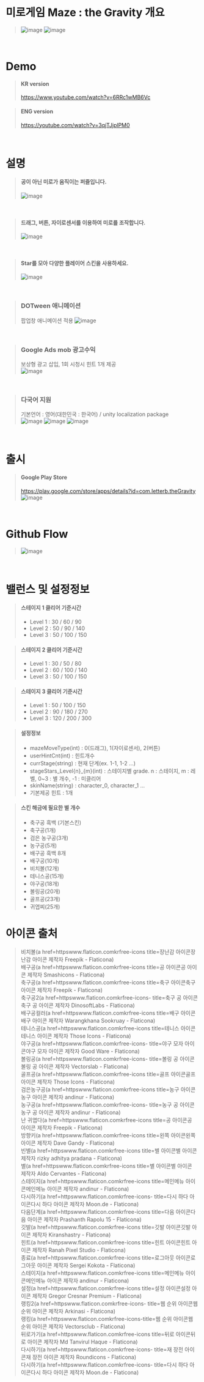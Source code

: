# 미로게임 Maze : the Gravity 개요
> ![image](https://github.com/user-attachments/assets/bb8164e4-593c-4f93-b437-a0da51003e25)
> ![image](https://github.com/user-attachments/assets/c2b3b627-6610-4e6f-9aed-f58728666182)

<br/>

# Demo
> #### KR version
> https://www.youtube.com/watch?v=6RRc1wMB6Vc <br/>

> #### ENG version
> https://youtube.com/watch?v=3qjTJjplPM0 <br/>
<br/>

# 설명
> #### 공이 아닌 미로가 움직이는 퍼즐입니다. <br/>
> ![image](https://github.com/user-attachments/assets/a272ea6f-5bf9-4683-aa32-6dc540a661eb)

<br/>

> #### 드래그, 버튼, 자이로센서를 이용하여 미로를 조작합니다. <br/>
> ![image](https://github.com/user-attachments/assets/64f128f0-78c6-4e3e-9afa-89ac667e82e4)
<br/>

> #### Star를 모아 다양한 플레이어 스킨을 사용하세요.<br/>
> ![image](https://github.com/user-attachments/assets/a8f68508-1695-473e-83eb-ba5fa8e23978)

<br/>

> ### DOTween 애니메이션
> 팝업창 애니메이션 적용
> ![image](https://github.com/user-attachments/assets/90d97fa3-9869-4b69-9bb2-0d4238406369)

<br/>

> ### Google Ads mob 광고수익
> 보상형 광고 삽입, 1회 시청시 힌트 1개 제공<br/>
> ![image](https://github.com/user-attachments/assets/5f730a6c-1d5d-4ac4-a43a-922355b4a069)

<br/>

> ### 다국어 지원
> 기본언어 : 영어(대한민국 : 한국어)  / unity localization package<br/>
> ![image](https://github.com/user-attachments/assets/6ed121a3-cb0d-4ae7-a435-00290fc6b977)
> ![image](https://github.com/user-attachments/assets/27d48e25-e947-467b-8782-5a746580834e)
> ![image](https://github.com/user-attachments/assets/5fb97993-dffb-4e08-abc1-f51b5ab14180)



<br/>


# 출시
> #### Google Play Store
> https://play.google.com/store/apps/details?id=com.letterb.theGravity<br/>
> ![image](https://github.com/user-attachments/assets/be2b0a9c-fb60-4865-a2af-1656b16a84a2)


<br/>

# Github Flow
> ![image](https://github.com/user-attachments/assets/a4e37cb8-aaf3-4574-95b7-3c09434bd0cc)
<br/>

# 밸런스 및 설정정보
> #### 스테이지 1 클리어 기준시간
> * Level 1 : 30 / 60 / 90
> * Level 2 : 50 / 90 / 140
> * Level 3 : 50 / 100 / 150<br/>

> #### 스테이지 2 클리어 기준시간
> * Level 1 : 30 / 50 / 80
> * Level 2 : 60 / 100 / 140
> * Level 3 : 50 / 100 / 150<br/>

> #### 스테이지 3 클리어 기준시간
> * Level 1 : 50 / 100 / 150
> * Level 2 : 90 / 180 / 270
> * Level 3 : 120 / 200 / 300<br/>

> #### 설정정보
> * mazeMoveType(int) : 0(드래그), 1(자이로센서), 2(버튼)
> * userHintCnt(int) : 힌트개수
> * currStage(string) : 현재 단계(ex. 1-1, 1-2 ...)
> * stageStars_Level{n}_{m}(int) : 스테이지별 grade. n : 스테이지, m : 레벨, 0~3 : 별 개수, -1 : 미클리어
> * skinName(string) : character_0, character_1 ...<br/>
> * 기본제공 힌트 : 1개



> #### 스킨 해금에 필요한 별 개수
> * 축구공 흑백 (기본스킨)
> * 축구공(1개)
> * 검은 농구공(3개)
> * 농구공(5개)
> * 배구공 흑백 8개
> * 배구공(10개)
> * 비치볼(12개)
> * 테니스공(15개)
> * 야구공(18개)
> * 볼링공(20개)
> * 골프공(23개)
> * 귀엽찌(25개)

# 아이콘 출처
> 비치볼(a href=httpswww.flaticon.comkrfree-icons title=장난감 아이콘장난감 아이콘 제작자 Freepik - Flaticona)<br/>
> 배구공(a href=httpswww.flaticon.comkrfree-icons title=공 아이콘공 아이콘 제작자 Smashicons - Flaticona)<br/>
> 축구공(a href=httpswww.flaticon.comkrfree-icons title=축구 아이콘축구 아이콘 제작자 Freepik - Flaticona)<br/>
> 축구공2(a href=httpswww.flaticon.comkrfree-icons- title=축구 공 아이콘축구 공 아이콘 제작자 DinosoftLabs - Flaticona)<br/>
> 배구공컬러(a href=httpswww.flaticon.comkrfree-icons title=배구 아이콘배구 아이콘 제작자 Warangkhana Sookruay - Flaticona)<br/>
> 테니스공(a href=httpswww.flaticon.comkrfree-icons title=테니스 아이콘테니스 아이콘 제작자 Those Icons - Flaticona)<br/>
> 야구공(a href=httpswww.flaticon.comkrfree-icons- title=야구 모자 아이콘야구 모자 아이콘 제작자 Good Ware - Flaticona)<br/>
> 볼링공(a href=httpswww.flaticon.comkrfree-icons- title=볼링 공 아이콘볼링 공 아이콘 제작자 Vectorslab - Flaticona)<br/>
> 골프공(a href=httpswww.flaticon.comkrfree-icons title=골프 아이콘골프 아이콘 제작자 Those Icons - Flaticona)<br/>
> 검은농구공(a href=httpswww.flaticon.comkrfree-icons title=농구 아이콘농구 아이콘 제작자 andinur - Flaticona)<br/>
> 농구공(a href=httpswww.flaticon.comkrfree-icons- title=농구 공 아이콘농구 공 아이콘 제작자 andinur - Flaticona)<br/>
> 난 귀엽다(a href=httpswww.flaticon.comkrfree-icons title=공 아이콘공 아이콘 제작자 Freepik - Flaticona)<br/>
> 방향키(a href=httpswww.flaticon.comkrfree-icons title=왼쪽 아이콘왼쪽 아이콘 제작자 Dave Gandy - Flaticona)<br/>
> 빈별(a href=httpswww.flaticon.comkrfree-icons title=별 아이콘별 아이콘 제작자 rizky adhitya pradana - Flaticona)<br/>
> 별(a href=httpswww.flaticon.comkrfree-icons title=별 아이콘별 아이콘 제작자 Aldo Cervantes - Flaticona)<br/>
> 스테이지(a href=httpswww.flaticon.comkrfree-icons title=메인메뉴 아이콘메인메뉴 아이콘 제작자 andinur - Flaticona)<br/>
> 다시하기(a href=httpswww.flaticon.comkrfree-icons- title=다시 하다 아이콘다시 하다 아이콘 제작자 Moon.de - Flaticona)<br/>
> 다음단계(a href=httpswww.flaticon.comkrfree-icons title=다음 아이콘다음 아이콘 제작자 Prashanth Rapolu 15 - Flaticona)<br/>
> 깃발(a href=httpswww.flaticon.comkrfree-icons title=깃발 아이콘깃발 아이콘 제작자 Kiranshastry - Flaticona)<br/>
> 힌트(a href=httpswww.flaticon.comkrfree-icons title=힌트 아이콘힌트 아이콘 제작자 Ranah Pixel Studio - Flaticona)<br/>
> 종료(a href=httpswww.flaticon.comkrfree-icons title=로그아웃 아이콘로그아웃 아이콘 제작자 Sergei Kokota - Flaticona)<br/>
> 스테이지(a href=httpswww.flaticon.comkrfree-icons title=메인메뉴 아이콘메인메뉴 아이콘 제작자 andinur - Flaticona)<br/>
> 설정(a href=httpswww.flaticon.comkrfree-icons title=설정 아이콘설정 아이콘 제작자 Gregor Cresnar Premium - Flaticona)<br/>
> 랭킹2(a href=httpswww.flaticon.comkrfree-icons- title=웹 순위 아이콘웹 순위 아이콘 제작자 Arkinasi - Flaticona)<br/>
> 랭킹(a href=httpswww.flaticon.comkrfree-icons-title=웹 순위 아이콘웹 순위 아이콘 제작자 Vectorsclub - Flaticona)<br/>
> 뒤로가기(a href=httpswww.flaticon.comkrfree-icons title=뒤로 아이콘뒤로 아이콘 제작자 Md Tanvirul Haque - Flaticona)<br/>
> 다시하기(a href=httpswww.flaticon.comkrfree-icons- title=재 장전 아이콘재 장전 아이콘 제작자 Roundicons - Flaticona)<br/>
> 다시하기(a href=httpswww.flaticon.comkrfree-icons- title=다시 하다 아이콘다시 하다 아이콘 제작자 Moon.de - Flaticona)<br/>

